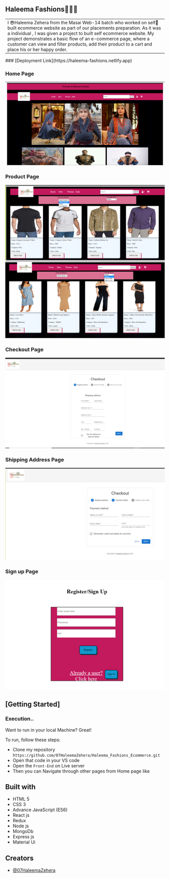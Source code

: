 ## Haleema Fashions👗👚👚



<table>
<tr>
<td>
I 😎Haleema Zehera from the Masai Web-14 batch who worked on self🤟 built ecommerce website as part of our  placements preparation. As it was a individual , I was given a project to built self ecommerce website. My project demonstrates a basic flow of an e-commerce page, where a customer can view and filter products, add their product to a cart and place his or her happy order.
</td>
</tr>

</table>
### [Deployment Link](https://haleema-fashions.netlify.app)

### Home Page

![](https://github.com/07HaleemaZehera/Haleema_Fashions_Ecommerce/blob/main/Screenshot%20(745).png)

### Product Page
![](https://github.com/07HaleemaZehera/Haleema_Fashions_Ecommerce/blob/main/Screenshot%20(748).png)
<br>
![](https://github.com/07HaleemaZehera/Haleema_Fashions_Ecommerce/blob/main/Screenshot%20(749).png)



### Checkout Page
![](https://github.com/07HaleemaZehera/Haleema_Fashions_Ecommerce/blob/main/Screenshot%20(753).png)

### Shipping Address Page
![](https://github.com/07HaleemaZehera/Haleema_Fashions_Ecommerce/blob/main/Screenshot%20(754).png)

### Sign up Page
![](https://github.com/07HaleemaZehera/Haleema_Fashions_Ecommerce/blob/main/Screenshot%20(750).png)




## [Getting Started]

### Execution..
Want to run in your local Machine? Great!

To run, follow these steps:

- Clone my repository `https://github.com/07HaleemaZehera/Haleema_Fashions_Ecommerce.git`
- Open that code in your VS code 
- Open the `Front-End` on Live server
- Then you can Navigate through other pages from Home page like 

## Built with 

- HTML 5
- CSS 3
- Advance JavaScript (ES6)
- React js
- Redux
- Node js
- MongoDb
- Express js
- Material Ui

## Creators

- [@07HaleemaZehera](https://github.com/07HaleemaZehera)


  
